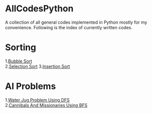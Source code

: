 # AllCodesPython
A collection of all general codes implemented in Python mostly for my convenience. 
Following is the index of currently written codes. 

# Sorting
1.[Bubble Sort](Sorting/BubbleSort.py)\
2.[Selection Sort](Sorting/SelectionSort.py)
3.[Insertion Sort](Sorting/InsertionSort.py)

# AI Problems
1.[Water Jug Problem Using DFS](https://github.com/Sudhanva1999/WaterJug_Problem_Python-/blob/master/Water_Jug_PythonMy.py)\
2.[Cannibals And Missionaries Using BFS](https://github.com/Sudhanva1999/CannibalsAndMissionaries_Python-/blob/master/Missionaries%20and%20Cannibals%20Python.py)


